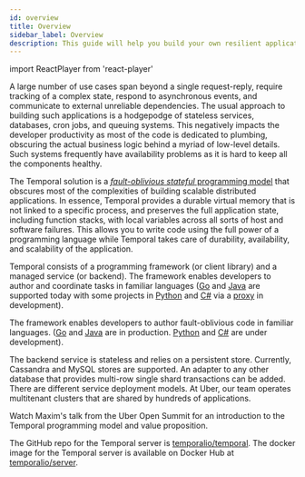 ```yaml
---
id: overview
title: Overview
sidebar_label: Overview
description: This guide will help you build your own resilient applications using Temporal Workflow as Code™
---
```


import ReactPlayer from 'react-player'

A large number of use cases span beyond a single request-reply, require tracking
of a complex state, respond to asynchronous events, and communicate to external unreliable dependencies.
The usual approach to building such applications is a hodgepodge of stateless services,
databases, cron jobs, and queuing systems. This negatively impacts the developer productivity as most of the code is
dedicated to plumbing, obscuring the actual business logic behind a myriad of low-level details. Such systems frequently have availability problems as it is hard to keep all the components healthy.

The Temporal solution is a [_fault-oblivious stateful_ programming model](/docs/learn-workflows) that obscures most of the complexities of building scalable distributed applications. In essence, Temporal provides a durable virtual memory that is not
linked to a specific process, and preserves the full application state, including function stacks, with local variables across all sorts of host and software failures.
This allows you to write code using the full power of a programming language while Temporal takes care of durability, availability, and scalability of the application.

Temporal consists of a programming framework (or client library) and a managed service (or backend).
The framework enables developers to author and coordinate tasks in familiar languages
([Go](https://github.com/temporalio/temporal-go-sdk/) and [Java](https://github.com/temporalio/temporal-java-sdk)
are supported today with some projects in [Python](https://github.com/firdaus/cadence-python) and
[C#](https://github.com/nforgeio/neonKUBE/tree/master/Lib/Neon.Cadence)
via a [proxy](https://github.com/nforgeio/neonKUBE/tree/master/Go/src/github.com/loopieio/cadence-proxy)
in development).

The framework enables developers to author fault-oblivious code in familiar languages.
([Go](https://github.com/temporalio/temporal-go-sdk/) and [Java](https://github.com/temporalio/temporal-java-sdk)
are in production. [Python](https://github.com/firdaus/cadence-python) and
[C#](https://github.com/nforgeio/neonKUBE/tree/master/Lib/Neon.Cadence) are under development).

The backend service is stateless and relies on a persistent store. Currently, Cassandra and MySQL stores
are supported. An adapter to any other database that provides multi-row single shard transactions
can be added. There are different service deployment models. At Uber, our team operates multitenant clusters
that are shared by hundreds of applications.

Watch Maxim's talk from the Uber Open Summit for an introduction to the Temporal programming model and value proposition.

<ReactPlayer url='https://www.youtube.com/watch?v=llmsBGKOuWI' />

The GitHub repo for the Temporal server is [temporalio/temporal](https://github.com/temporalio/temporal). The docker
image for the Temporal server is available on Docker Hub at
[temporalio/server](https://hub.docker.com/r/temporalio/server).
